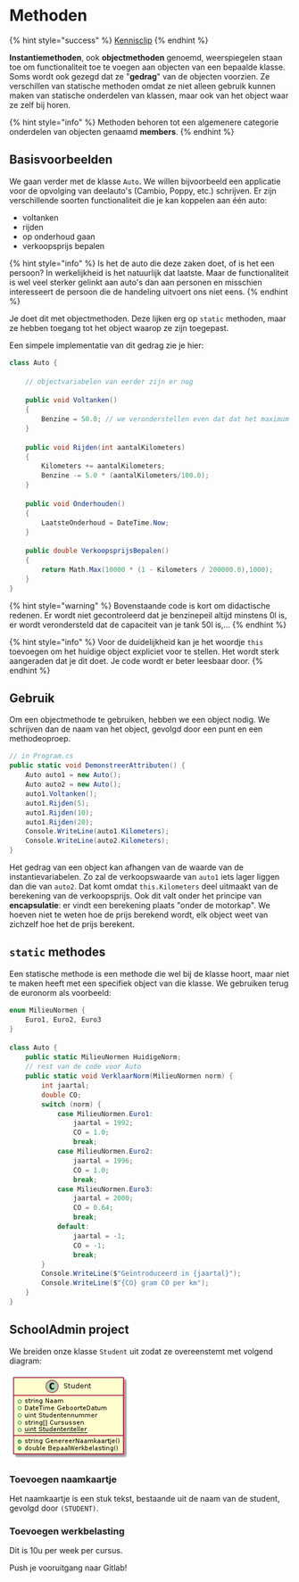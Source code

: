 # Methoden

{% hint style="success" %}
[Kennisclip](https://youtu.be/Wuk9G1\_JMWc)
{% endhint %}

**Instantiemethoden**, ook **objectmethoden** genoemd, weerspiegelen staan toe om functionaliteit toe te voegen aan objecten van een bepaalde klasse. Soms wordt ook gezegd dat ze "**gedrag**" van de objecten voorzien. Ze verschillen van statische methoden omdat ze niet alleen gebruik kunnen maken van statische onderdelen van klassen, maar ook van het object waar ze zelf bij horen.

{% hint style="info" %}
Methoden behoren tot een algemenere categorie onderdelen van objecten genaamd **members**.
{% endhint %}

## Basisvoorbeelden

We gaan verder met de klasse `Auto`. We willen bijvoorbeeld een applicatie voor de opvolging van deelauto's (Cambio, Poppy, etc.) schrijven. Er zijn verschillende soorten functionaliteit die je kan koppelen aan één auto:

* voltanken
* rijden
* op onderhoud gaan
* verkoopsprijs bepalen

{% hint style="info" %}
Is het de auto die deze zaken doet, of is het een persoon? In werkelijkheid is het natuurlijk dat laatste. Maar de functionaliteit is wel veel sterker gelinkt aan auto's dan aan personen en misschien interesseert de persoon die de handeling uitvoert ons niet eens.
{% endhint %}

Je doet dit met objectmethoden. Deze lijken erg op `static` methoden, maar ze hebben toegang tot het object waarop ze zijn toegepast.

Een simpele implementatie van dit gedrag zie je hier:

```csharp
class Auto {

    // objectvariabelen van eerder zijn er nog

    public void Voltanken()
    {
        Benzine = 50.0; // we veronderstellen even dat dat het maximum is
    }

    public void Rijden(int aantalKilometers)
    {
        Kilometers += aantalKilometers;
        Benzine -= 5.0 * (aantalKilometers/100.0);
    }

    public void Onderhouden()
    {
        LaatsteOnderhoud = DateTime.Now;
    }

    public double VerkoopsprijsBepalen()
    {
        return Math.Max(10000 * (1 - Kilometers / 200000.0),1000);
    }
}
```

{% hint style="warning" %}
Bovenstaande code is kort om didactische redenen. Er wordt niet gecontroleerd dat je benzinepeil altijd minstens 0l is, er wordt verondersteld dat de capaciteit van je tank 50l is,...
{% endhint %}

{% hint style="info" %}
Voor de duidelijkheid kan je het woordje `this` toevoegen om het huidige object expliciet voor te stellen. Het wordt sterk aangeraden dat je dit doet. Je code wordt er beter leesbaar door.
{% endhint %}

## Gebruik

Om een objectmethode te gebruiken, hebben we een object nodig. We schrijven dan de naam van het object, gevolgd door een punt en een methodeoproep.

```csharp
// in Program.cs
public static void DemonstreerAttributen() {
    Auto auto1 = new Auto();
    Auto auto2 = new Auto();
    auto1.Voltanken();
    auto1.Rijden(5);
    auto1.Rijden(10);
    auto1.Rijden(20);
    Console.WriteLine(auto1.Kilometers);
    Console.WriteLine(auto2.Kilometers);
}
```

Het gedrag van een object kan afhangen van de waarde van de instantievariabelen. Zo zal de verkoopswaarde van `auto1` iets lager liggen dan die van `auto2`. Dat komt omdat `this.Kilometers` deel uitmaakt van de berekening van de verkoopsprijs. Ook dit valt onder het principe van **encapsulatie**: er vindt een berekening plaats "onder de motorkap". We hoeven niet te weten hoe de prijs berekend wordt, elk object weet van zichzelf hoe het de prijs berekent.

## `static` methodes

Een statische methode is een methode die wel bij de klasse hoort, maar niet te maken heeft met een specifiek object van die klasse. We gebruiken terug de euronorm als voorbeeld:

```csharp
enum MilieuNormen {
    Euro1, Euro2, Euro3
}

class Auto {
    public static MilieuNormen HuidigeNorm;
    // rest van de code voor Auto
    public static void VerklaarNorm(MilieuNormen norm) {
        int jaartal;
        double CO;
        switch (norm) {
            case MilieuNormen.Euro1:
                jaartal = 1992;
                CO = 1.0;
                break;
            case MilieuNormen.Euro2:
                jaartal = 1996;
                CO = 1.0;
                break;
            case MilieuNormen.Euro3:
                jaartal = 2000;
                CO = 0.64;
                break;
            default:
                jaartal = -1;
                CO = -1;
                break;
        }
        Console.WriteLine($"Geïntroduceerd in {jaartal}");
        Console.WriteLine($"{CO} gram CO per km");
    }
}
```

## SchoolAdmin project

We breiden onze klasse `Student` uit zodat ze overeenstemt met volgend diagram:

![](../../.gitbook/assets/student-start-schooladmin-met-methoden.png)

### Toevoegen naamkaartje

Het naamkaartje is een stuk tekst, bestaande uit de naam van de student, gevolgd door `(STUDENT)`.

### Toevoegen werkbelasting

Dit is 10u per week per cursus.

Push je vooruitgang naar Gitlab!
